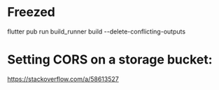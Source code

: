 # Freezed

flutter pub run build_runner build --delete-conflicting-outputs

# Setting CORS on a storage bucket:

https://stackoverflow.com/a/58613527

